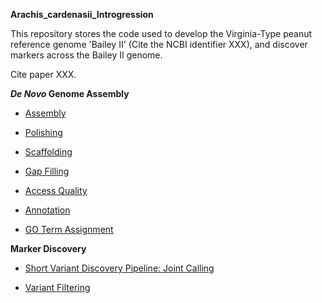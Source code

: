 **Arachis_cardenasii_Introgression**

This repository stores the code used to develop the Virginia-Type peanut reference genome 'Bailey II' (Cite the NCBI identifier XXX), and discover 
 markers across the Bailey II genome. 

Cite paper XXX.

***De Novo* Genome Assembly**

- [Assembly](https://github.com/USDA-ARS-GBRU/Arachis_cardenasii_Introgression/wiki/1_Genome_Assembly)

- [Polishing](https://github.com/USDA-ARS-GBRU/Arachis_cardenasii_Introgression/wiki/2_Genome_Polishing)

- [Scaffolding](https://github.com/USDA-ARS-GBRU/Arachis_cardenasii_Introgression/wiki/3_Genome_Scaffolding) 

- [Gap Filling](https://github.com/USDA-ARS-GBRU/Arachis_cardenasii_Introgression/wiki/4_Gap_Filling)

- [Access Quality](https://github.com/USDA-ARS-GBRU/Arachis_cardenasii_Introgression/wiki/5_Assess_Genome_Quality)

- [Annotation](https://github.com/USDA-ARS-GBRU/Arachis_cardenasii_Introgression/wiki/6_Genome_Annotation)

- [GO Term Assignment](https://github.com/USDA-ARS-GBRU/Arachis_cardenasii_Introgression/wiki/7_Gene_Ontology_Assignment)

**Marker Discovery**

- [Short Variant Discovery Pipeline: Joint Calling](https://github.com/USDA-ARS-GBRU/Arachis_cardenasii_Introgression/wiki/8_Short_Variant_Discovery_Pipeline)

- [Variant Filtering](https://github.com/USDA-ARS-GBRU/Arachis_cardenasii_Introgression/wiki/9_Variant_Dataset_Filtering)

